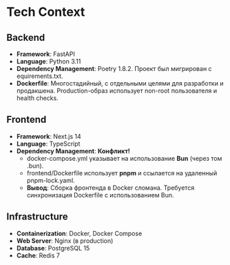 # Tech Context

## Backend

- **Framework**: FastAPI
- **Language**: Python 3.11
- **Dependency Management**: Poetry 1.8.2. Проект был мигрирован с 
equirements.txt.
- **Dockerfile**: Многостадийный, с отдельными целями для разработки и продакшена. Production-образ использует non-root пользователя и health checks.

## Frontend

- **Framework**: Next.js 14
- **Language**: TypeScript
- **Dependency Management**: **Конфликт!**
    - docker-compose.yml указывает на использование **Bun** (через том .bun).
    - frontend/Dockerfile использует **pnpm** и ссылается на удаленный pnpm-lock.yaml.
    - **Вывод**: Сборка фронтенда в Docker сломана. Требуется синхронизация Dockerfile с использованием Bun.

## Infrastructure

- **Containerization**: Docker, Docker Compose
- **Web Server**: Nginx (в production)
- **Database**: PostgreSQL 15
- **Cache**: Redis 7